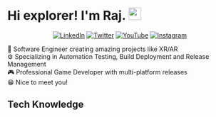 <h1 align="left"> Hi explorer! I'm Raj. <img src="https://media.giphy.com/media/hvRJCLFzcasrR4ia7z/giphy.gif" width="28px" height="28px"> </h1>

<p align="center">
<a href="https://www.linkedin.com/in/raj-sri-shanker-867b379b/">
<img src="https://img.shields.io/badge/LinkedIn-0A66C2.svg?style=for-the-badge&logo=LinkedIn&logoColor=white" alt="LinkedIn"/></a> 
<a href="https://twitter.com/RajSriShanker">
<img src="https://img.shields.io/badge/Twitter-1D9BF0.svg?style=for-the-badge&logo=Twitter&logoColor=white" alt="Twitter" /></a> 
<a href="https://www.youtube.com/channel/UC9BqrLNWNctCFM2lnrTitHw">
<img src="https://img.shields.io/badge/YouTube-FF0000.svg?style=for-the-badge&logo=YouTube&logoColor=white" alt="YouTube" /></a> 
<a href="https://www.instagram.com/rajsrishanker/">
<img src="https://img.shields.io/badge/Instagram-E4405F.svg?style=for-the-badge&logo=Instagram&logoColor=white" alt="Instagram" /></a> 
</p>

<p align="left">
📱 Software Engineer creating amazing projects like XR/AR<br>
⚙️ Specializing in Automation Testing, Build Deployment and Release Management<br>
🎮 Professional Game Developer with multi-platform releases<br>
😁 Nice to meet you!<br>
</p>


<h2 align="left"> Tech Knowledge </h2>

